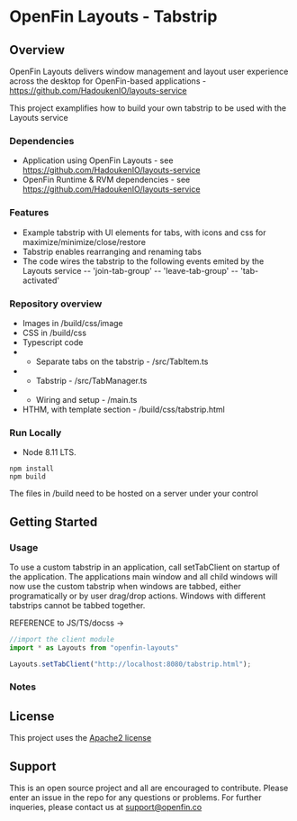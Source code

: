 # OpenFin Layouts - Tabstrip


## Overview
OpenFin Layouts delivers window management and layout user experience across the desktop for OpenFin-based applications - https://github.com/HadoukenIO/layouts-service

This project examplifies how to build your own tabstrip to be used with the Layouts service

### Dependencies
- Application using OpenFin Layouts - see https://github.com/HadoukenIO/layouts-service
- OpenFin Runtime & RVM dependencies - see https://github.com/HadoukenIO/layouts-service

### Features
- Example tabstrip with UI elements for tabs, with icons and css for maximize/minimize/close/restore
- Tabstrip enables rearranging and renaming tabs
- The code wires the tabstrip to the following events emited by the Layouts service
-- 'join-tab-group'
-- 'leave-tab-group'
-- 'tab-activated'

### Repository overview

- Images in /build/css/image
- CSS in /build/css
- Typescript code
- - Separate tabs on the tabstrip - /src/TabItem.ts
- - Tabstrip - /src/TabManager.ts
- - Wiring and setup - /main.ts   
- HTHM, with template section - /build/css/tabstrip.html

### Run Locally
- Node 8.11 LTS.

```
npm install 
npm build
```
The files in /build need to be hosted on a server under your control

## Getting Started

### Usage

To use a custom tabstrip in an application, call setTabClient on startup of the application.
The applications main window and all child windows will now use the custom tabstrip when windows are tabbed, either programatically or by user drag/drop actions.
Windows with different tabstrips cannot be tabbed together. 

REFERENCE to JS/TS/docss ->

```typescript
//import the client module
import * as Layouts from "openfin-layouts"

Layouts.setTabClient("http://localhost:8080/tabstrip.html");

```

### Notes

## License
This project uses the [Apache2 license](https://www.apache.org/licenses/LICENSE-2.0)

## Support
This is an open source project and all are encouraged to contribute.
Please enter an issue in the repo for any questions or problems. For further inqueries, please contact us at support@openfin.co
